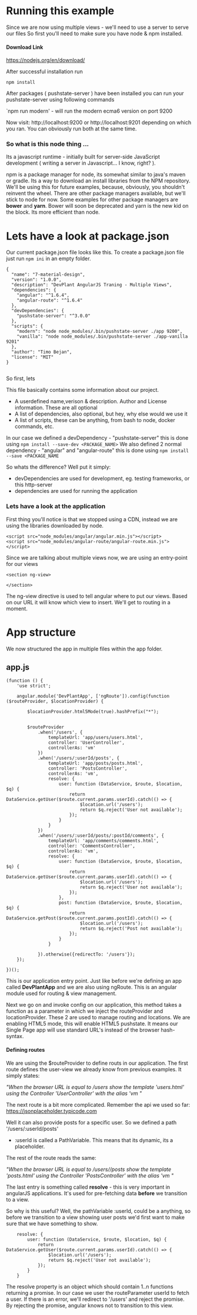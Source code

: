# Running this example

Since we are now using multiple views - we'll need to use a server to serve our files
So first you'll need to make sure you have node & npm installed.
#### Download Link
https://nodejs.org/en/download/

After successful installation run

`npm install`

After packages ( pushstate-server ) have been installed you can run your pushstate-server using following commands

`npm run modern' - will run the modern ecma6 version on port 9200

Now visit: http://localhost:9200 or http://localhost:9201 depending on which you ran.
You can obviously run both at the same time.

### So what is this node thing ...
Its a javascript runtime - initially built for server-side JavaScript development 
( writing a server in Javascript... I know, right? ). 

npm is a package manager for node, its somewhat similar to java's maven or gradle. Its a way to download an install libraries 
from the NPM repository. We'll be using this for future examples, because, obviously, you shouldn't reinvent the wheel.
There are other package managers available, but we'll stick to node for now. Some examples for other package managers are
 **bower** and **yarn**. Bower will soon be deprecated and yarn is the new kid on the block. Its more efficient than node.
 
# Lets have a look at package.json

Our current package.json file looks like this. To create a package.json file just run `npm ini` in an empty folder.
 
```
{
  "name": "7-material-design",
  "version": "1.0.0",
  "description": "DevPlant AngularJS Traning - Multiple Views",
  "dependencies": {
    "angular": "^1.6.4",
    "angular-route": "^1.6.4"
  },
  "devDependencies": {
    "pushstate-server": "^3.0.0"
  },
  "scripts": {
    "modern": "node node_modules/.bin/pushstate-server ./app 9200",
    "vanilla": "node node_modules/.bin/pushstate-server ./app-vanilla 9201"
  },
  "author": "Timo Bejan",
  "license": "MIT"
}


``` 

So first, lets 

This file basically contains some information about our project. 
- A userdefined name,verison & description. Author and License information. These are all optional
- A list of dependencies, also optional, but hey, why else would we use it
- A list of scripts, these can be anything, from bash to node, docker commands, etc.


In our case we defined a devDependency - "pushstate-server" this is done using `npm install --save-dev <PACKAGE_NAME>`
We also defined 2 normal dependency - "angular" and "angular-route" this is done using `npm install --save <PACKAGE_NAME`

So whats the difference? Well put it simply:

- devDependencies are used for development, eg. testing frameworks, or this http-server
- dependencies are used for running the application

### Lets have a look at the application

First thing you'll notice is that we stopped using a CDN, instead we are using the libraries downloaded by node.

```
<script src="node_modules/angular/angular.min.js"></script>
<script src="node_modules/angular-route/angular-route.min.js"></script>
```

Since we are talking about multiple views now, we are using an entry-point for our views
```
<section ng-view>

</section>
```

The ng-view directive is used to tell angular where to put our views. Based on our URL it will know which view to insert.
We'll get to routing in a moment.

# App structure
We now structured the app in multiple files within the app folder. 

## app.js

```
(function () {
    'use strict';

    angular.module('DevPlantApp', ['ngRoute']).config(function ($routeProvider, $locationProvider) {

        $locationProvider.html5Mode(true).hashPrefix("*");

     
        $routeProvider
            .when('/users', {
                templateUrl: 'app/users/users.html',
                controller: 'UserController',
                controllerAs: 'vm'
            })
            .when('/users/:userId/posts', {
                templateUrl: 'app/posts/posts.html',
                controller: 'PostsController',
                controllerAs: 'vm',
                resolve: {
                    user: function (DataService, $route, $location, $q) {
                        return DataService.getUser($route.current.params.userId).catch(() => {
                            $location.url('/users');
                            return $q.reject('User not available');
                        });
                    }
                }
            })
            .when('/users/:userId/posts/:postId/comments', {
                templateUrl: 'app/comments/comments.html',
                controller: 'CommentsController',
                controllerAs: 'vm',
                resolve: {
                    user: function (DataService, $route, $location, $q) {
                        return DataService.getUser($route.current.params.userId).catch(() => {
                            $location.url('/users');
                            return $q.reject('User not available');
                        });
                    },
                    post: function (DataService, $route, $location, $q) {
                        return DataService.getPost($route.current.params.postId).catch(() => {
                            $location.url('/users');
                            return $q.reject('Post not available');
                        });
                    }
                }

            }).otherwise({redirectTo: '/users'});
    });

})();

```

This is our application entry point. Just like before we're defining an app called **DevPlantApp** and we are also using
ngRoute. This is an angular module used for routing & view management.

Next we go on and invoke config on our application, this method takes a function as a parameter in which we inject
the routeProvider and locationProvider. These 2 are used to manage routing and locations.
We are enabling HTML5 mode, this will enable HTML5 pushstate. It means our Single Page app will use standard URL's instead 
of the browser hash-syntax.

#### Defining routes

We are using the $routeProvider to define routs in our application. The first route defines the user-view we already know
from previous examples. It simply states: 

_"When the browser URL is equal to /users show the template 'users.html' using the Controller 'UserController' with the 
alias 'vm "_

The next route is a bit more complicated. Remember the api we used so far: https://jsonplaceholder.typicode.com

Well it can also provide posts for a specific user. So we defined a path '/users/:userId/posts'

- :userId is called a PathVariable. This means that its dynamic, its a placeholder.

The rest of the route reads the same:

_"When the browser URL is equal to /users/<ANYTHING>/posts show the template 'posts.html' using the Controller 'PostsController' with the 
alias 'vm "_

The last entry is something called **resolve** - this is very important in angularJS applications. It's used for 
pre-fetching data **before** we transition to a view. 

So why is this useful? Well, the pathVariable :userId, could be a anything, so before we transition to a view showing 
user posts we'd first want to make sure that we have something to show.

```
    resolve: {
        user: function (DataService, $route, $location, $q) {
            return DataService.getUser($route.current.params.userId).catch(() => {
                $location.url('/users');
                return $q.reject('User not available');
            });
        }
    }

```
The resolve property is an object which should contain 1..n functions returning a promise.
In our case we user the routeParameter userId to fetch a user. If there is an error, we'll redirect to '/users' and
reject the promise. By rejecting the promise, angular knows not to transition to this view.